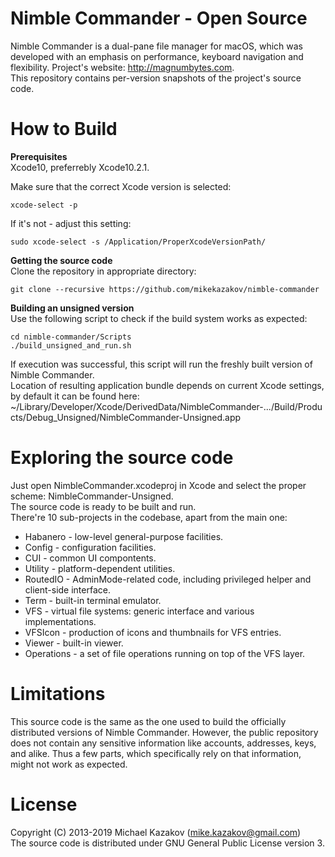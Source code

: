 # Nimble Commander - Open Source
Nimble Commander is a dual-pane file manager for macOS, which was developed with an emphasis on performance, keyboard navigation and flexibility. Project's website: http://magnumbytes.com.  
This repository contains per-version snapshots of the project's source code.

# How to Build
**Prerequisites**  
Xcode10, preferrebly Xcode10.2.1.  

Make sure that the correct Xcode version is selected:
```
xcode-select -p
```
If it's not - adjust this setting:
```
sudo xcode-select -s /Application/ProperXcodeVersionPath/
```

**Getting the source code**  
Clone the repository in appropriate directory:
```
git clone --recursive https://github.com/mikekazakov/nimble-commander
```

**Building an unsigned version**  
Use the following script to check if the build system works as expected:
```
cd nimble-commander/Scripts
./build_unsigned_and_run.sh
```
If execution was successful, this script will run the freshly built version of Nimble Commander.  
Location of resulting application bundle depends on current Xcode settings, by default it can be found here:  
~/Library/Developer/Xcode/DerivedData/NimbleCommander-.../Build/Products/Debug_Unsigned/NimbleCommander-Unsigned.app

# Exploring the source code
Just open NimbleCommander.xcodeproj in Xcode and select the proper scheme: NimbleCommander-Unsigned.  
The source code is ready to be built and run.  
There're 10 sub-projects in the codebase, apart from the main one:
  * Habanero - low-level general-purpose facilities.
  * Config - configuration facilities.
  * CUI - common UI compontents.
  * Utility - platform-dependent utilities.
  * RoutedIO - AdminMode-related code, including privileged helper and client-side interface.
  * Term - built-in terminal emulator.
  * VFS - virtual file systems: generic interface and various implementations.
  * VFSIcon - production of icons and thumbnails for VFS entries.
  * Viewer - built-in viewer.
  * Operations - a set of file operations running on top of the VFS layer.

# Limitations
This source code is the same as the one used to build the officially distributed versions of Nimble Commander.
However, the public repository does not contain any sensitive information like accounts, addresses, keys, and alike.
Thus a few parts, which specifically rely on that information, might not work as expected.

# License
Copyright (C) 2013-2019 Michael Kazakov (mike.kazakov@gmail.com)  
The source code is distributed under GNU General Public License version 3.
